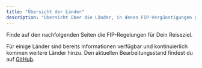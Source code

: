 ```yaml
---
title: "Übersicht der Länder"
description: "Übersicht über die Länder, in denen FIP-Vergünstigungen genutzt werden können."
---
```


Finde auf den nachfolgenden Seiten die FIP-Regelungen für Dein Reiseziel.

Für einige Länder sind bereits Informationen verfügbar und kontinuierlich kommen weitere Länder hinzu. Den aktuellen Bearbeitungsstand findest du auf [GitHub](https://github.com/orgs/fipguide/projects/3).
